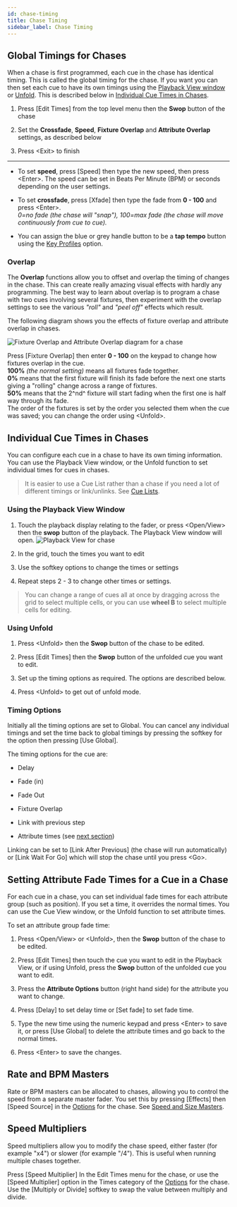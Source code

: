 ```yaml
---
id: chase-timing
title: Chase Timing
sidebar_label: Chase Timing
---
```


Global Timings for Chases
-------------------------

When a chase is first programmed, each cue in the chase has identical
timing. This is called the global timing for the chase. If you want you
can then set each cue to have its own timings using the [Playback View
window](editing-a-chase.md#opening-a-chase-for-editing) or 
[Unfold](editing-a-chase.md#editing-a-chase-using-unfold). This is 
described below in [Individual Cue Times in Chases](#individual-cue-times-in-chases).

1. Press \[Edit Times\] from the top level menu then the **Swop** button of
the chase

2. Set the **Crossfade**, **Speed**, **Fixture Overlap** and **Attribute Overlap**
settings, as described below

3. Press \<Exit\> to finish

---

-   To set **speed**, press \[Speed\] then type the new speed, then press
    \<Enter\>. The speed can be set in Beats Per Minute (BPM) or seconds
    depending on the user settings.

-   To set **crossfade**, press \[Xfade\] then type the fade from **0 - 100**
    and press \<Enter\>.\
    *0=no fade (the chase will "snap"), 100=max fade (the chase will move
    continuously from cue to cue).*

-   You can assign the blue or grey handle button to be a **tap tempo**
    button using the [Key Profiles](../system-settings/key-profiles.md) option.

### Overlap

The **Overlap** functions allow you to offset and overlap the timing of
changes in the chase. This can create really amazing visual effects with
hardly any programming. The best way to learn about overlap is to
program a chase with two cues involving several fixtures, then
experiment with the overlap settings to see the various *"roll"* and *"peel
off"* effects which result.

The following diagram shows you the effects of fixture
overlap and attribute overlap in chases.

![Fixture Overlap and Attribute Overlap diagram for a chase](/docs/images/Fixture-Overlap-and-Attribute-Overlap-diagram-for-a-chase.png)

Press \[Fixture Overlap\] then enter **0 - 100** on the keypad to change
how fixtures overlap in the cue.\
**100%** *(the normal setting)* means all fixtures fade together.\
**0%** means that the first fixture will finish
its fade before the next one starts giving a "rolling" change across
a range of fixtures.\
**50%** means that the 2^nd^ fixture will start
fading when the first one is half way through its fade.\
The order of the fixtures is set by the order you selected them when the cue was
saved; you can change the order using \<Unfold\>.

Individual Cue Times in Chases
------------------------------

You can configure each cue in a chase to have its own timing
information. You can use the Playback View window, or the Unfold
function to set individual times for cues in chases.

> It is easier to use a Cue List rather than a chase if you need a 
lot of different timings or link/unlinks. See [Cue Lists](../cue-lists.md).

### Using the Playback View Window

1. Touch the playback display relating to the fader, or press
\<Open/View\> then the **swop** button of the playback. The Playback View
window will open.
![Playback View for chase](/docs/images/Playback-View-for-chase.png)

2. In the grid, touch the times you want to edit

3. Use the softkey options to change the times or settings

4. Repeat steps 2 - 3 to change other times or settings.

> You can change a range of cues all at once by dragging across the
    grid to select multiple cells, or you can use **wheel B** to select
    multiple cells for editing.

### Using Unfold

1. Press \<Unfold\> then the **Swop** button of the chase to be edited.

2. Press \[Edit Times\] then the **Swop** button of the unfolded cue you
want to edit.

3. Set up the timing options as required. The options are described
below.

4. Press \<Unfold\> to get out of unfold mode.

### Timing Options

Initially all the timing options are set to Global. You can cancel any
individual timings and set the time back to global timings by pressing
the softkey for the option then pressing \[Use Global\].

The timing options for the cue are:

-   Delay

-   Fade (in)

-   Fade Out

-   Fixture Overlap

-   Link with previous step

-   Attribute times (see [next section](#setting-attribute-fade-times-for-a-cue-in-a-chase))

Linking can be set to \[Link After Previous\] (the chase will run
automatically) or \[Link Wait For Go\] which will stop the chase until
you press \<Go\>.

## Setting Attribute Fade Times for a Cue in a Chase

For each cue in a chase, you can set individual fade times for each
attribute group (such as position). If you set a time, it overrides the
normal times. You can use the Cue View window, or the Unfold function to
set attribute times.

To set an attribute group fade time:

1. Press \<Open/View\> or \<Unfold\>, then the **Swop** button of the chase
to be edited.

2. Press \[Edit Times\] then touch the cue you want to edit in the
Playback View, or if using Unfold, press the **Swop** button of the unfolded
cue you want to edit.

3. Press the **Attribute Options** button (right hand side) for the
attribute you want to change.

4. Press \[Delay\] to set delay time or \[Set fade\] to set fade time.

5. Type the new time using the numeric keypad and press \<Enter\> to
save it, or press \[Use Global\] to delete the attribute times and go
back to the normal times.

6. Press \<Enter\> to save the changes.

## Rate and BPM Masters

Rate or BPM masters can be allocated to chases, allowing you to control
the speed from a separate master fader. You set this by pressing
\[Effects\] then \[Speed Source\] in the [Options](../cues/playback-options.md) for the chase.
See [Speed and Size Masters](../running-the-show/playback-controls.md#speed-and-size-masters).

## Speed Multipliers

Speed multipliers allow you to modify the chase speed, either faster
(for example "x4") or slower (for example "/4"). This is useful when
running multiple chases together.

Press \[Speed Multiplier\] In the Edit Times menu for the chase, or use
the \[Speed Multiplier\] option in the Times category of the 
[Options](../cues/playback-options.md) for the chase. Use the \[Multiply or Divide\] softkey to swap
the value between multiply and divide.
